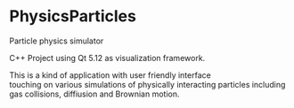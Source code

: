 # PhysicsParticles
Particle physics simulator

C++ Project using Qt 5.12 as visualization framework.

This is a kind of application with user friendly interface  
touching on various simulations of physically interacting particles including
gas collisions, diffiusion and Brownian motion.

